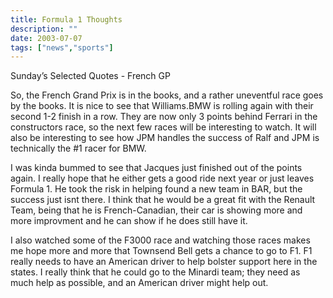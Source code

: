 ```yaml
---
title: Formula 1 Thoughts
description: ""
date: 2003-07-07
tags: ["news","sports"]
---
```


Sunday’s Selected Quotes - French GP

So, the French Grand Prix is in the books, and a rather uneventful race goes by the books. It is nice to see that Williams.BMW is rolling again with their second 1-2 finish in a row. They are now only 3 points behind Ferrari in the constructors race, so the next few races will be interesting to watch. It will also be interesting to see how JPM handles the success of Ralf and JPM is technically the #1 racer for BMW.

I was kinda bummed to see that Jacques just finished out of the points again. I really hope that he either gets a good ride next year or just leaves Formula 1. He took the risk in helping found a new team in BAR, but the success just isnt there. I think that he would be a great fit with the Renault Team, being that he is French-Canadian, their car is showing more and more improvment and he can show if he does still have it.

I also watched some of the F3000 race and watching those races makes me hope more and more that Townsend Bell gets a chance to go to F1. F1 really needs to have an American driver to help bolster support here in the states. I really think that he could go to the Minardi team; they need as much help as possible, and an American driver might help out.